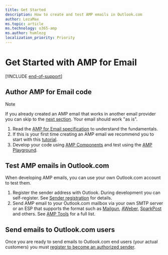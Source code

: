 ```yaml
---
title: Get Started
description: How to create and test AMP emails in Outlook.com
author: LezaMax
ms.topic: article
ms.technology: o365-amp
ms.author: humlezg
localization_priority: Priority
---
```

# Get Started with AMP for Email

[!INCLUDE [end-of-support](includes/end-of-support.md)]

## Author AMP for Email code

> [!NOTE]
> If you already created an AMP email that works in another email provider you can skip to the [next section](#test-amp-emails-in-outlookcom). Your email should work "as is".

1. Read the [AMP for Email specification](https://amp.dev/documentation/guides-and-tutorials/learn/amp-email-format) to understand the fundamentals.
1. If this is your first time creating an AMP email we recommend you to start with this [tutorial](https://amp.dev/documentation/guides-and-tutorials/start/create_email/?format=email).
1. Develop your code using [AMP Components](https://amp.dev/documentation/components/?format=email) and test using the [AMP Playground](https://playground.amp.dev/?runtime=amp4email).

## Test AMP emails in Outlook.com

When developing AMP emails, you can use your own Outlook.com account to test them.

1. Register the sender address with Outlook. During development you can self-register. See [Sender registration](register-outlook.md) for details.
1. Send AMP email to your Outlook.com mailbox via your own SMTP server or an ESP that supports the format such as [Mailgun](https://www.mailgun.com/blog/mailgun-supports-amp-email), [AWeber](https://help.aweber.com/hc/en-us/articles/360025741194-Getting-Started-with-AMP-for-Email-in-AWeber), [SparkPost](https://www.sparkpost.com/docs/user-guide/amp-for-email/) and others. See [AMP Tools](https://amp.dev/documentation/tools/) for a full list.

## Send emails to Outlook.com users

Once you are ready to send emails to Outlook.com end users (your actual customers) you must [register to become an authorized sender](register-outlook.md).
